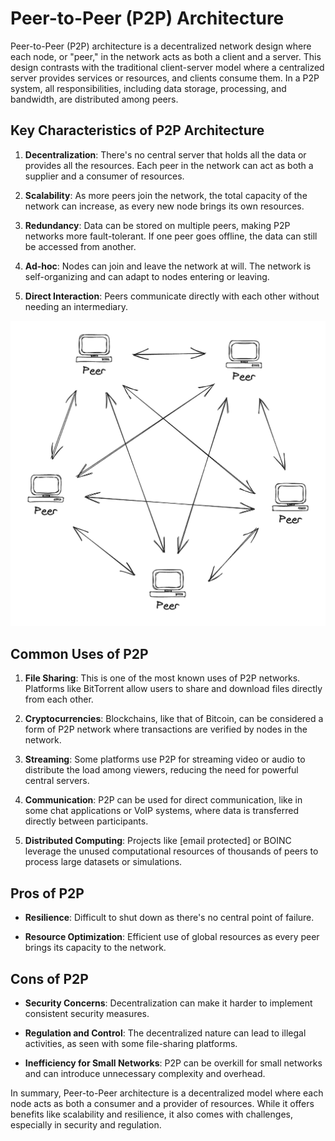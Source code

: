 # Peer-to-Peer (P2P) Architecture

Peer-to-Peer (P2P) architecture is a decentralized network design where each node, or "peer," in the network acts as both a client and a server. This design contrasts with the traditional client-server model where a centralized server provides services or resources, and clients consume them. In a P2P system, all responsibilities, including data storage, processing, and bandwidth, are distributed among peers.

## Key Characteristics of P2P Architecture

1. **Decentralization**: There's no central server that holds all the data or provides all the resources. Each peer in the network can act as both a supplier and a consumer of resources.

2. **Scalability**: As more peers join the network, the total capacity of the network can increase, as every new node brings its own resources.

3. **Redundancy**: Data can be stored on multiple peers, making P2P networks more fault-tolerant. If one peer goes offline, the data can still be accessed from another.

4. **Ad-hoc**: Nodes can join and leave the network at will. The network is self-organizing and can adapt to nodes entering or leaving.

5. **Direct Interaction**: Peers communicate directly with each other without needing an intermediary.

![Peer-to-Peer architecture](../_assets/images/architecture-patterns/peer-to-peer-architecture.png "Peer-to-Peer (P2P) Architecture")

## Common Uses of P2P

1. **File Sharing**: This is one of the most known uses of P2P networks. Platforms like BitTorrent allow users to share and download files directly from each other.

2. **Cryptocurrencies**: Blockchains, like that of Bitcoin, can be considered a form of P2P network where transactions are verified by nodes in the network.

3. **Streaming**: Some platforms use P2P for streaming video or audio to distribute the load among viewers, reducing the need for powerful central servers.

4. **Communication**: P2P can be used for direct communication, like in some chat applications or VoIP systems, where data is transferred directly between participants.

5. **Distributed Computing**: Projects like [email protected] or BOINC leverage the unused computational resources of thousands of peers to process large datasets or simulations.

## Pros of P2P

- **Resilience**: Difficult to shut down as there's no central point of failure.

- **Resource Optimization**: Efficient use of global resources as every peer brings its capacity to the network.

  
## Cons of P2P

- **Security Concerns**: Decentralization can make it harder to implement consistent security measures.

- **Regulation and Control**: The decentralized nature can lead to illegal activities, as seen with some file-sharing platforms.

- **Inefficiency for Small Networks**: P2P can be overkill for small networks and can introduce unnecessary complexity and overhead.

In summary, Peer-to-Peer architecture is a decentralized model where each node acts as both a consumer and a provider of resources. While it offers benefits like scalability and resilience, it also comes with challenges, especially in security and regulation.